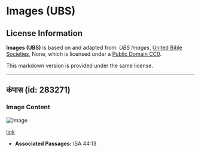 # Images (UBS)

## License Information

**Images (UBS)** is based on and adapted from: _UBS Images_, [United Bible Societies](https://unitedbiblesocieties.org/), None, which is licensed under a [Public Domain CC0](https://creativecommons.org/public-domain/cc0/).

This markdown version is provided under the same license.



--------------------------------

## कंपास (id: 283271)

### Image Content

![Image](https://cdn.aquifer.bible/aquifer-content/resources/Media/WEB-0376_compass.jpg)

[link](https://cdn.aquifer.bible/aquifer-content/resources/Media/WEB-0376_compass.jpg)

* **Associated Passages:** ISA 44:13

